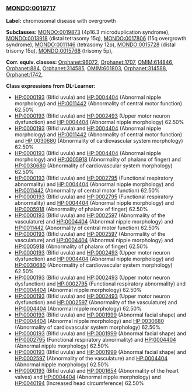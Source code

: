 
### [MONDO:0019717](http://purl.obolibrary.org/obo/MONDO_0019717)
**Label:** chromosomal disease with overgrowth

**Subclasses:** [MONDO:0019873](http://purl.obolibrary.org/obo/MONDO_0019873) (4p16.3 microduplication syndrome), [MONDO:0013918](http://purl.obolibrary.org/obo/MONDO_0013918) (distal tetrasomy 15q), [MONDO:0017806](http://purl.obolibrary.org/obo/MONDO_0017806) (15q overgrowth syndrome), [MONDO:0011146](http://purl.obolibrary.org/obo/MONDO_0011146) (tetrasomy 12p), [MONDO:0015728](http://purl.obolibrary.org/obo/MONDO_0015728) (distal trisomy 15q), [MONDO:0015768](http://purl.obolibrary.org/obo/MONDO_0015768) (trisomy 5p), 

**Corr. equiv. classes:** [Orphanet:96072](http://www.orpha.net/ORDO/Orphanet_96072), [Orphanet:1707](http://www.orpha.net/ORDO/Orphanet_1707), [OMIM:614846](http://purl.obolibrary.org/obo/OMIM_614846), [Orphanet:884](http://www.orpha.net/ORDO/Orphanet_884), [Orphanet:314585](http://www.orpha.net/ORDO/Orphanet_314585), [OMIM:601803](http://purl.obolibrary.org/obo/OMIM_601803), [Orphanet:314588](http://www.orpha.net/ORDO/Orphanet_314588), [Orphanet:1742](http://www.orpha.net/ORDO/Orphanet_1742), 

**Class expressions from DL-Learner:**

- [HP:0000193](http://purl.obolibrary.org/obo/HP_0000193) (Bifid uvula) and [HP:0004404](http://purl.obolibrary.org/obo/HP_0004404) (Abnormal nipple morphology) and [HP:0011442](http://purl.obolibrary.org/obo/HP_0011442) (Abnormality of central motor function) 62.50%
- [HP:0000193](http://purl.obolibrary.org/obo/HP_0000193) (Bifid uvula) and [HP:0002493](http://purl.obolibrary.org/obo/HP_0002493) (Upper motor neuron dysfunction) and [HP:0004404](http://purl.obolibrary.org/obo/HP_0004404) (Abnormal nipple morphology) 62.50%
- [HP:0000193](http://purl.obolibrary.org/obo/HP_0000193) (Bifid uvula) and [HP:0004404](http://purl.obolibrary.org/obo/HP_0004404) (Abnormal nipple morphology) and [HP:0011442](http://purl.obolibrary.org/obo/HP_0011442) (Abnormality of central motor function) and [HP:0030680](http://purl.obolibrary.org/obo/HP_0030680) (Abnormality of cardiovascular system morphology) 62.50%
- [HP:0000193](http://purl.obolibrary.org/obo/HP_0000193) (Bifid uvula) and [HP:0004404](http://purl.obolibrary.org/obo/HP_0004404) (Abnormal nipple morphology) and [HP:0005918](http://purl.obolibrary.org/obo/HP_0005918) (Abnormality of phalanx of finger) and [HP:0030680](http://purl.obolibrary.org/obo/HP_0030680) (Abnormality of cardiovascular system morphology) 62.50%
- [HP:0000193](http://purl.obolibrary.org/obo/HP_0000193) (Bifid uvula) and [HP:0002795](http://purl.obolibrary.org/obo/HP_0002795) (Functional respiratory abnormality) and [HP:0004404](http://purl.obolibrary.org/obo/HP_0004404) (Abnormal nipple morphology) and [HP:0011442](http://purl.obolibrary.org/obo/HP_0011442) (Abnormality of central motor function) 62.50%
- [HP:0000193](http://purl.obolibrary.org/obo/HP_0000193) (Bifid uvula) and [HP:0002795](http://purl.obolibrary.org/obo/HP_0002795) (Functional respiratory abnormality) and [HP:0004404](http://purl.obolibrary.org/obo/HP_0004404) (Abnormal nipple morphology) and [HP:0005918](http://purl.obolibrary.org/obo/HP_0005918) (Abnormality of phalanx of finger) 62.50%
- [HP:0000193](http://purl.obolibrary.org/obo/HP_0000193) (Bifid uvula) and [HP:0002597](http://purl.obolibrary.org/obo/HP_0002597) (Abnormality of the vasculature) and [HP:0004404](http://purl.obolibrary.org/obo/HP_0004404) (Abnormal nipple morphology) and [HP:0011442](http://purl.obolibrary.org/obo/HP_0011442) (Abnormality of central motor function) 62.50%
- [HP:0000193](http://purl.obolibrary.org/obo/HP_0000193) (Bifid uvula) and [HP:0002597](http://purl.obolibrary.org/obo/HP_0002597) (Abnormality of the vasculature) and [HP:0004404](http://purl.obolibrary.org/obo/HP_0004404) (Abnormal nipple morphology) and [HP:0005918](http://purl.obolibrary.org/obo/HP_0005918) (Abnormality of phalanx of finger) 62.50%
- [HP:0000193](http://purl.obolibrary.org/obo/HP_0000193) (Bifid uvula) and [HP:0002493](http://purl.obolibrary.org/obo/HP_0002493) (Upper motor neuron dysfunction) and [HP:0004404](http://purl.obolibrary.org/obo/HP_0004404) (Abnormal nipple morphology) and [HP:0030680](http://purl.obolibrary.org/obo/HP_0030680) (Abnormality of cardiovascular system morphology) 62.50%
- [HP:0000193](http://purl.obolibrary.org/obo/HP_0000193) (Bifid uvula) and [HP:0002493](http://purl.obolibrary.org/obo/HP_0002493) (Upper motor neuron dysfunction) and [HP:0002795](http://purl.obolibrary.org/obo/HP_0002795) (Functional respiratory abnormality) and [HP:0004404](http://purl.obolibrary.org/obo/HP_0004404) (Abnormal nipple morphology) 62.50%
- [HP:0000193](http://purl.obolibrary.org/obo/HP_0000193) (Bifid uvula) and [HP:0002493](http://purl.obolibrary.org/obo/HP_0002493) (Upper motor neuron dysfunction) and [HP:0002597](http://purl.obolibrary.org/obo/HP_0002597) (Abnormality of the vasculature) and [HP:0004404](http://purl.obolibrary.org/obo/HP_0004404) (Abnormal nipple morphology) 62.50%
- [HP:0000193](http://purl.obolibrary.org/obo/HP_0000193) (Bifid uvula) and [HP:0001999](http://purl.obolibrary.org/obo/HP_0001999) (Abnormal facial shape) and [HP:0004404](http://purl.obolibrary.org/obo/HP_0004404) (Abnormal nipple morphology) and [HP:0030680](http://purl.obolibrary.org/obo/HP_0030680) (Abnormality of cardiovascular system morphology) 62.50%
- [HP:0000193](http://purl.obolibrary.org/obo/HP_0000193) (Bifid uvula) and [HP:0001999](http://purl.obolibrary.org/obo/HP_0001999) (Abnormal facial shape) and [HP:0002795](http://purl.obolibrary.org/obo/HP_0002795) (Functional respiratory abnormality) and [HP:0004404](http://purl.obolibrary.org/obo/HP_0004404) (Abnormal nipple morphology) 62.50%
- [HP:0000193](http://purl.obolibrary.org/obo/HP_0000193) (Bifid uvula) and [HP:0001999](http://purl.obolibrary.org/obo/HP_0001999) (Abnormal facial shape) and [HP:0002597](http://purl.obolibrary.org/obo/HP_0002597) (Abnormality of the vasculature) and [HP:0004404](http://purl.obolibrary.org/obo/HP_0004404) (Abnormal nipple morphology) 62.50%
- [HP:0000193](http://purl.obolibrary.org/obo/HP_0000193) (Bifid uvula) and [HP:0001654](http://purl.obolibrary.org/obo/HP_0001654) (Abnormality of the heart valves) and [HP:0004404](http://purl.obolibrary.org/obo/HP_0004404) (Abnormal nipple morphology) and [HP:0040194](http://purl.obolibrary.org/obo/HP_0040194) (Increased head circumference) 62.50%


